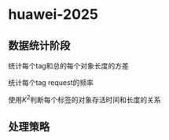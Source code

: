 # huawei-2025

## 数据统计阶段

统计每个tag和总的每个对象长度的方差

统计每个tag request的频率

使用$K^2$判断每个标签的对象存活时间和长度的关系

## 处理策略